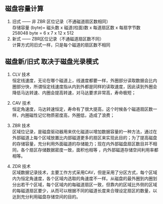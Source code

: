 ## 磁盘容量计算
1. 旧式 —— 非 ZBR 区位记录（不通磁道扇区数相同）  
存储容量 (byte)= 磁头数 x 磁道(柱面)数 x 每道扇区数 x 每扇字节数  
258048 byte = 6 x 7 x 12 x 512  
3. 新式 —— ZBR区位记录（不通磁道扇区数不同）  
计算方式同旧式一样，只是每个磁道的扇区数不相同

## 磁盘新/旧式 取决于磁盘光录模式
1. CLV 技术  
恒定线速度，无论在哪个磁道上，线速度都要一样，外圈部分读取数据会比内圈部分快，所谓恒定线速度指从内到外都是同样的读取速度，因此读到外圈会降低马达转速、内圈会提高转速，对马达要求非常高，寿命极短；
    
2. CAV 技术  
恒定角速度，马达转速恒定，寿命有了很大提高，这个时候各个磁道扇区数一样，内圈磁性记忆物质密度高，外圈低，造成了浪费；
   
3. ZBR 技术  
区域位记录，是磁盘驱动器用来优化磁道以增加数据容量的一种方法，通过在外部磁道上每个区域放置比内部磁道更多的扇区来实现此目的；为了提高磁盘的存储容量，充分利用外面磁道的存储能力；现在内外部磁盘扇区数目并不相同，各个扇区存储数据密度一致，面积也相等 ，内外部磁道存储空间利用率都相等。
  
4. ZDR 技术  
区域数据记录技术，主要工作方式采用CAV，但是采用了分区方式，每个区域内为恒定角速度，各个区域内选取的角速度不一样。从磁盘的最外圈到内圈划分出若干个区域，每个区域内的每磁道扇区一致，但靠内的区域比外侧的区域的每磁道扇区要少，从而可以根据不同的磁道长度来合理设定扇区的数量，以达到充分利用磁盘存储空间的目的。
